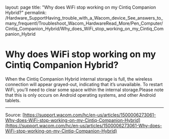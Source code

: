 layout: page
title: "Why does WiFi stop working on my Cintiq Companion Hybrid?"
permalink: /Hardware_SupportHaving_trouble_with_a_Wacom_device_See_answers_to_many_frequentl/Troubleshoot_Wacom_HardwareRead_More/Pen_Computer/Cintiq_Companion_Hybrid/Why_does_WiFi_stop_working_on_my_Cintiq_Companion_Hybrid

# Why does WiFi stop working on my Cintiq Companion Hybrid?

When the Cintiq Companion Hybrid internal storage is full, the wireless connection will appear grayed-out, indicating that it’s unavailable. To restart WiFi, you’ll need to clear some space within the internal storage.Please note that this is only occurs on Android operating systems, and other Android tablets.

---
Source: [https://support.wacom.com/hc/en-us/articles/1500006273061-Why-does-WiFi-stop-working-on-my-Cintiq-Companion-Hybrid](https://support.wacom.com/hc/en-us/articles/1500006273061-Why-does-WiFi-stop-working-on-my-Cintiq-Companion-Hybrid)
